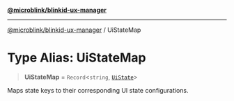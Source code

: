[**@microblink/blinkid-ux-manager**](../README.md)

***

[@microblink/blinkid-ux-manager](../README.md) / UiStateMap

# Type Alias: UiStateMap

> **UiStateMap** = `Record`\<`string`, [`UiState`](UiState.md)\>

Maps state keys to their corresponding UI state configurations.
